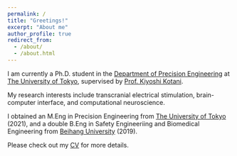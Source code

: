 ```yaml
---
permalink: /
title: "Greetings!"
excerpt: "About me"
author_profile: true
redirect_from: 
  - /about/
  - /about.html
---
```


I am currently a Ph.D. student in the [Department of Precision Engineering](https://www.pe.t.u-tokyo.ac.jp/en/index.html) at [The University of Tokyo](https://www.u-tokyo.ac.jp/en/#), supervised by [Prof. Kiyoshi Kotani](https://www.k.u-tokyo.ac.jp/en/gsfs/faculty/kiyoshi_kotani/). 

My research interests include transcranial electrical stimulation, brain-computer interface, and computational neuroscience. 

I obtained an M.Eng in Precision Engineering from [The University of Tokyo](https://www.u-tokyo.ac.jp/en/#) (2021), and a double B.Eng in Safety Engineeriing and Biomedical Engineering from [Beihang University](https://ev.buaa.edu.cn) (2019).

Please check out my [CV](https://tianyizheng.net/cv/) for more details.
